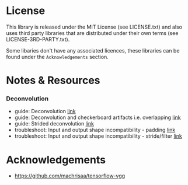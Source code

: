 # License

This library is released under the MIT License (see LICENSE.txt) and also uses third party libraries that are distributed under their own terms (see LICENSE-3RD-PARTY.txt).

Some libaries don't have any associated licences, these libraries can be found under the `Acknowledgements` section.


# Notes & Resources

### Deconvolution
* guide: Deconvolution [link](https://datascience.stackexchange.com/questions/6107/what-are-deconvolutional-layers)
* guide: Deconvolution and checkerboard artifacts i.e. overlapping [link](https://distill.pub/2016/deconv-checkerboard/)
* guide: Strided deconvolution [link](https://datascience.stackexchange.com/questions/9222/how-does-strided-deconvolution-works?noredirect=1&lq=1)
* troubleshoot: Input and output shape incompatibility - padding [link](https://stackoverflow.com/questions/36967872/tensorflow-conv2d-transpose-size-error-number-of-rows-of-out-backprop-doesnt-m)
* troubleshoot: Input and output shape incompatibility - stride/filter [link](https://stackoverflow.com/questions/35488717/confused-about-conv2d-transpose?noredirect=1&lq=1)


# Acknowledgements
* https://github.com/machrisaa/tensorflow-vgg
